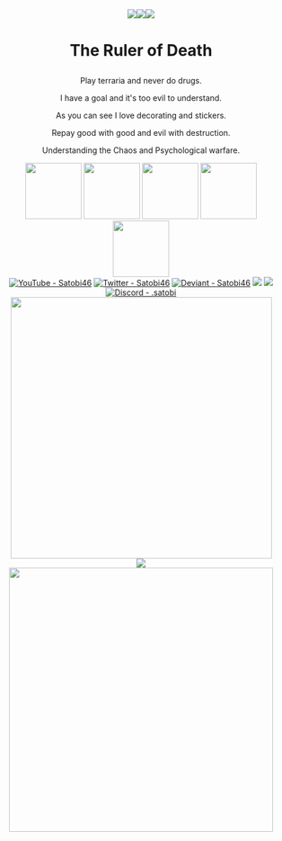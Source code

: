 

## <p align="center"><img src="https://cdn.akamai.steamstatic.com/steamcommunity/public/images/items/657730/d00bee59843c85bf0b9923ebe009dc243b86166e.png"><img src="https://lh3.googleusercontent.com/fife/AK0iWDwl-pVby-wHfdLSl9RPUjW3y-nxfqkAGEAHS4up1Fq0kH1-s9jEtmNoKEa0x_UulJbg95refJ6mcUhTJFgaPbLLP6aMDs6CHgJa07qaaump0UdAWVbuijebKTpan_71hV3DB0khCTfqpiYCyyvCZDomDNt2S7J6salRe06lbDFg_SIWJhy3NBqmeZg5L-GvtRArpfRLkYzIlRbh9yj8QZCkgbXCnyDiVbGvrPnG4IxVjb6Q5P-hCQ2wo5sXYagLNbx7eR8nVolW1RjexAQ6eRKyjkUVbJUgDb4n-_QsPyUqALN4ebCAkXv592IAQG1tOH9QCHpi2wp0n0v7yQGEXErnYfwBABC_44sh9VN0FBqIUq-NZNEMCGDrR_WipFUfvCFFy0aiZy2-mDXUiY2Nf13mX9l-nn4eOxXYVPsal1D7qCzaGNf-Ol5sK0GCcckQcO-oJoK_CEgkn8CPTSNuV0r7cAHJGWg33mXx7jbhEaXfA674yvy2heYDf8AN1wzH4AWtm-ttH4axlAxUFRwZ_Sux1NE2VDkvI52Zg2PtfrvWtPyeHIfzp_BEd5HsDxwU4C6jHg2evkn8akHvfLguEXkfUkJti9V9dUcsuOh7ROgTL-DtqfFcbrC6frfeCUAMA2h2aMFPlXnEhWLtHZBbG11fF514UIzrW9gZkZ13i-jOr3QyGAkxKuprpSLhDCYhcGiAwM5ra_mw5apdA_EefV4EwymEmpA1dQsTRNnI2P5_2KEfKWid0QF9Iy7nz1fE8ayXKKZ3UZCNklnGHlAsJ7Ima3O4ZJ0BNKMlbg43-nMCoPQ7ku9eirv4pWWWZfxmHDRErz7758ECY0u9oVt5EnArTKXNcuBY6uHC6bhW5HQ3l6MhyEJO9smvVHtnK1qmerO33qfUG9MiFT6Zje51ATy-V0FxhH_hgW02h7YkhOtjl2SIg6YpxW0kYnHF3Mu56eiwx0Qw032__ASeYzXYp6qMciKDOn2Ny9GgKCQBzu2Uv3i4oqGDVk7TvrVc0O3UFYFo2IuRtzgrVKugfS5y4CkKQSwpv3NBfEQMztWzKvKUhQGhpp7baefSaOPlfPgHScj4fchWRgcowiqLWsQog3K8mGt2Y9xZdobFTn07QFpq56jTqUGxOiSVdgAe94e8GgaI6r-2KTzUP994BdrL68ZnsQDazSEzrGyWF3bLiZxQOtF-aljMEQtbUa1e1ZUYg7N2AfYIDuaVRG53Zv1CePQXNCFSeDw2_Oro6tkpBjNm8p3YmowrrwVe-YyF88vgSkX_vVjqPbyA0zwKDnXPPgYHnm4s2CLa9r_Eh6NvmoK-OVFlFiUC_yF-6-1wKDVHsbs_SsZJKl0dFp_6FRE_abSwninPUSysLXqcWDPDGaCbywi8cI6ccLw3XPVgIbWKhUSxWnWoTKeJ-1DHN5CE-hzZHM-LQSZmPU8LAQ1Q0gOkQ0mEEqnm4LzNZveGWg8SSgnNXd_jCfgPDCBe0uCrFNLmwKkONcMH-wmtS3gxYm_rVMy1ec-oR0PXdQfFDlD73wKe1OKdCiLhZA=w1592-h744"><img src="https://cdn.akamai.steamstatic.com/steamcommunity/public/images/items/657730/d00bee59843c85bf0b9923ebe009dc243b86166e.png"></p>



# <p align="center">  The Ruler of Death  </p> ##



<p align="center">  Play terraria and never do drugs. </p>
<p align="center">  I have a goal and it's too evil to understand. </p>
<p align="center">  As you can see I love decorating and stickers. </p>
<p align="center">  Repay good with good and evil with destruction. </p>
<p align="center">  Understanding the Chaos and Psychological warfare. </p>




<div class="satobi0" align="center">
  <img src="https://cdn.akamai.steamstatic.com/steamcommunity/public/images/items/1012790/b1ba2397827f7f11feda367fdf36393ab2cc8523.png" height="100" width="100"/>
  <img src="https://cdn.akamai.steamstatic.com/steamcommunity/public/images/items/1203420/18f56cbc585b0979164534234276f91f47479dbb.png" height="100" width="100"/>
  <img src="https://cdn.akamai.steamstatic.com/steamcommunity/public/images/items/1012790/b1ba2397827f7f11feda367fdf36393ab2cc8523.png" height="100" width="100"/>
  <img src="https://cdn.akamai.steamstatic.com/steamcommunity/public/images/items/1203420/18f56cbc585b0979164534234276f91f47479dbb.png" height="100" width="100"/>
  <img src="https://cdn.akamai.steamstatic.com/steamcommunity/public/images/items/1012790/b1ba2397827f7f11feda367fdf36393ab2cc8523.png" height="100" width="100"/>
</div>



<div class="satobi1" align="center">
<a href="https://www.youtube.com/channel/UCvoX6IkC3E3YCt1LZXGpxzw"><img src="https://img.shields.io/static/v1?label=YouTube&message=Satobi46&color=%23FF0000&logo=YouTube&logoColor=%23FF0000" alt="YouTube - Satobi46"></a> 
<a href="https://twitter.com/Satobi46"><img src="https://img.shields.io/static/v1?label=Twitter&message=Satobi46&color=%231DA1F2&logo=Twitter&logoColor=%231DA1F2" alt="Twitter - Satobi46"></a>
<a href="https://www.deviantart.com/randycastillo120"><img src="https://img.shields.io/badge/Deviant-randycastillo120-2ea44f?logo=DeviantArt&logoColor=%2305CC47" alt="Deviant - Satobi46"></a> 
<img src="https://img.shields.io/badge/C%23-239120?style=for-the-badge&logo=c-sharp&logoColor=white"> <img src="https://img.shields.io/badge/C%2B%2B-00599C?style=for-the-badge&logo=c%2B%2B&logoColor=white">
<a href="448273646461517824"><img src="https://img.shields.io/badge/Discord-5865F2?style=for-the-badge&logo=discord&logoColor=white" alt="Discord - .satobi"></a>
</div>


<div class="satobi3" align="center">
  <img width="465px" src="https://github-readme-streak-stats.herokuapp.com/?user=Satobi46&theme=tokyonight"/>
</div>

<div class="satobi3" align="center">
  <img src="https://github-readme-stats.vercel.app/api?username=Satobi46&theme=tokyonight&show_icons=true"/>
</div>

<div class="satobi4" align="center">
  <img width="470px" src="https://github-profile-summary-cards.vercel.app/api/cards/profile-details?username=Satobi46&theme=tokyonight"/>
</div>





